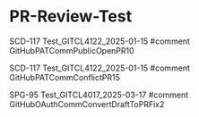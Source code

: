 # PR-Review-Test

SCD-117 Test_GITCL4122_2025-01-15 #comment GitHubPATCommPublicOpenPR10

SCD-117 Test_GITCL4122_2025-01-15 #comment GitHubPATCommConflictPR15

SPG-95 Test_GITCL4017_2025-03-17 #comment GitHubOAuthCommConvertDraftToPRFix2



